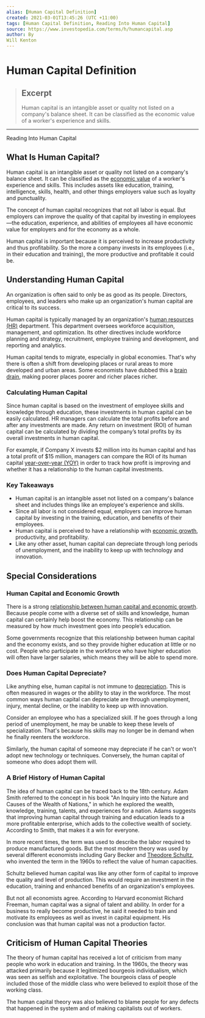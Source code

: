 ```yaml
---
alias: [Human Capital Definition]
created: 2021-03-01T13:45:26 (UTC +11:00)
tags: [Human Capital Definition, Reading Into Human Capital]
source: https://www.investopedia.com/terms/h/humancapital.asp
author: By
Will Kenton
---
```


# Human Capital Definition

> ## Excerpt
> Human capital is an intangible asset or quality not listed on a company's balance sheet. It can be classified as the economic value of a worker's experience and skills.

---

Reading Into Human Capital
## What Is Human Capital?

Human capital is an intangible asset or quality not listed on a company's balance sheet. It can be classified as the [economic value](https://www.investopedia.com/terms/e/economic-value.asp) of a worker's experience and skills. This includes assets like education, training, intelligence, skills, health, and other things employers value such as loyalty and punctuality.

The concept of human capital recognizes that not all labor is equal. But employers can improve the quality of that capital by investing in employees—the education, experience, and abilities of employees all have economic value for employers and for the economy as a whole.

Human capital is important because it is perceived to increase productivity and thus profitability. So the more a company invests in its employees (i.e., in their education and training), the more productive and profitable it could be.

## Understanding Human Capital

An organization is often said to only be as good as its people. Directors, employees, and leaders who make up an organization's human capital are critical to its success.

Human capital is typically managed by an organization's [human resources (HR)](https://www.investopedia.com/terms/h/humanresources.asp) department. This department oversees workforce acquisition, management, and optimization. Its other directives include workforce planning and strategy, recruitment, employee training and development, and reporting and analytics.

Human capital tends to migrate, especially in global economies. That's why there is often a shift from developing places or rural areas to more developed and urban areas. Some economists have dubbed this a [brain drain](https://www.investopedia.com/terms/b/brain_drain.asp), making poorer places poorer and richer places richer. 

### Calculating Human Capital

Since human capital is based on the investment of employee skills and knowledge through education, these investments in human capital can be easily calculated. HR managers can calculate the total profits before and after any investments are made. Any return on investment (ROI) of human capital can be calculated by dividing the company’s total profits by its overall investments in human capital.

For example, if Company X invests $2 million into its human capital and has a total profit of $15 million, managers can compare the ROI of its human capital [year-over-year (YOY)](https://www.investopedia.com/terms/y/year-over-year.asp) in order to track how profit is improving and whether it has a relationship to the human capital investments.

### Key Takeaways

-   Human capital is an intangible asset not listed on a company's balance sheet and includes things like an employee's experience and skills.
-   Since all labor is not considered equal, employers can improve human capital by investing in the training, education, and benefits of their employees.
-   Human capital is perceived to have a relationship with [economic growth](https://www.investopedia.com/terms/e/economicgrowth.asp), productivity, and profitability.
-   Like any other asset, human capital can depreciate through long periods of unemployment, and the inability to keep up with technology and innovation.

## Special Considerations

### Human Capital and Economic Growth

There is a strong [relationship between human capital and economic growth](https://www.investopedia.com/ask/answers/032415/what-relationship-between-human-capital-and-economic-growth.asp). Because people come with a diverse set of skills and knowledge, human capital can certainly help boost the economy. This relationship can be measured by how much investment goes into people’s education.

Some governments recognize that this relationship between human capital and the economy exists, and so they provide higher education at little or no cost. People who participate in the workforce who have higher education will often have larger salaries, which means they will be able to spend more.

### Does Human Capital Depreciate?

Like anything else, human capital is not immune to [depreciation](https://www.investopedia.com/terms/d/depreciation.asp). This is often measured in wages or the ability to stay in the workforce. The most common ways human capital can depreciate are through unemployment, injury, mental decline, or the inability to keep up with innovation.

Consider an employee who has a specialized skill. If he goes through a long period of unemployment, he may be unable to keep these levels of specialization. That's because his skills may no longer be in demand when he finally reenters the workforce.

Similarly, the human capital of someone may depreciate if he can't or won't adopt new technology or techniques. Conversely, the human capital of someone who does adopt them will.

### A Brief History of Human Capital

The idea of human capital can be traced back to the 18th century. Adam Smith referred to the concept in his book "An Inquiry into the Nature and Causes of the Wealth of Nations," in which he explored the wealth, knowledge, training, talents, and experiences for a nation. Adams suggests that improving human capital through training and education leads to a more profitable enterprise, which adds to the collective wealth of society. According to Smith, that makes it a win for everyone.

In more recent times, the term was used to describe the labor required to produce manufactured goods. But the most modern theory was used by several different economists including Gary Becker and [Theodore Schultz](https://www.investopedia.com/terms/t/theodore-w-schultz.asp), who invented the term in the 1960s to reflect the value of human capacities.

Schultz believed human capital was like any other form of capital to improve the quality and level of production. This would require an investment in the education, training and enhanced benefits of an organization's employees.

But not all economists agree. According to Harvard economist Richard Freeman, human capital was a signal of talent and ability. In order for a business to really become productive, he said it needed to train and motivate its employees as well as invest in capital equipment. His conclusion was that human capital was not a production factor.

## Criticism of Human Capital Theories

The theory of human capital has received a lot of criticism from many people who work in education and training. In the 1960s, the theory was attacked primarily because it legitimized bourgeois individualism, which was seen as selfish and exploitative. The bourgeois class of people included those of the middle class who were believed to exploit those of the working class.

The human capital theory was also believed to blame people for any defects that happened in the system and of making capitalists out of workers.
